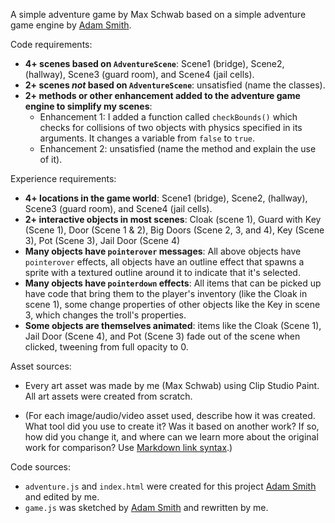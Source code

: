 A simple adventure game by Max Schwab based on a simple adventure game engine by [Adam Smith](https://github.com/rndmcnlly).

Code requirements:
- **4+ scenes based on `AdventureScene`**: Scene1 (bridge), Scene2, (hallway), Scene3 (guard room), and Scene4 (jail cells).
- **2+ scenes *not* based on `AdventureScene`**: unsatisfied (name the classes).
- **2+ methods or other enhancement added to the adventure game engine to simplify my scenes**:
    - Enhancement 1: I added a function called `checkBounds()` which checks for collisions of two objects with physics specified in its arguments. It changes a variable from `false` to `true`.
    - Enhancement 2: unsatisfied (name the method and explain the use of it).

Experience requirements:
- **4+ locations in the game world**: Scene1 (bridge), Scene2, (hallway), Scene3 (guard room), and Scene4 (jail cells).
- **2+ interactive objects in most scenes**: Cloak (scene 1), Guard with Key (Scene 1), Door (Scene 1 & 2), Big Doors (Scene 2, 3, and 4), Key (Scene 3), Pot (Scene 3), Jail Door (Scene 4)
- **Many objects have `pointerover` messages**: All above objects have `pointerover` effects, all objects have an outline effect that spawns a sprite with a textured outline around it to indicate that it's selected.
- **Many objects have `pointerdown` effects**: All items that can be picked up have code that bring them to the player's inventory (like the Cloak in scene 1), some change properties of other objects like the Key in scene 3, which changes the troll's properties.
- **Some objects are themselves animated**: items like the Cloak (Scene 1), Jail Door (Scene 4), and Pot (Scene 3) fade out of the scene when clicked, tweening from full opacity to 0.

Asset sources:
- Every art asset was made by me (Max Schwab) using Clip Studio Paint. All art assets were created from scratch.

- (For each image/audio/video asset used, describe how it was created. What tool did you use to create it? Was it based on another work? If so, how did you change it, and where can we learn more about the original work for comparison? Use [Markdown link syntax](https://docs.github.com/en/get-started/writing-on-github/getting-started-with-writing-and-formatting-on-github/basic-writing-and-formatting-syntax#links).)

Code sources:
- `adventure.js` and `index.html` were created for this project [Adam Smith](https://github.com/rndmcnlly) and edited by me.
- `game.js` was sketched by [Adam Smith](https://github.com/rndmcnlly) and rewritten by me.